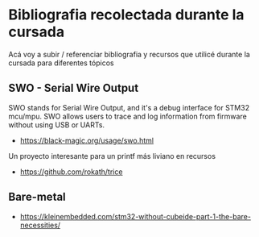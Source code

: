# Bibliografia recolectada durante la cursada
Acá voy a subir / referenciar bibliografia y recursos que utilicé durante la cursada para diferentes tópicos

## SWO - Serial Wire Output
SWO stands for Serial Wire Output, and it's a debug interface for STM32 mcu/mpu. SWO allows users to trace and log information from firmware without using USB or UARTs. 
- https://black-magic.org/usage/swo.html

Un proyecto interesante para un printf más liviano en recursos 
- https://github.com/rokath/trice

## Bare-metal
- https://kleinembedded.com/stm32-without-cubeide-part-1-the-bare-necessities/
